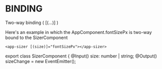 BINDING
=======

Two-way binding ( [(...)] )

Here's an example in which the AppComponent.fontSizePx is two-way bound to the SizerComponent

`<app-sizer [(size)]="fontSizePx"></app-sizer>`

export class SizerComponent {
  @Input()  size: number | string;
  @Output() sizeChange = new EventEmitter<number>();
